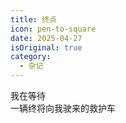 ```yaml
---
title: 终点
icon: pen-to-square
date: 2025-04-27
isOriginal: true
category:
  - 杂记
---
```


<!-- more -->

我在等待  
一辆终将向我驶来的救护车
